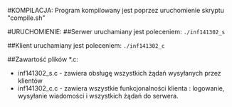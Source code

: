 #KOMPILACJA:
Program kompilowany jest poprzez uruchomienie skryptu "compile.sh"

#URUCHOMIENIE:
##Serwer uruchamiany jest poleceniem:
`./inf141302_s`

##Klient uruchamiany jest poleceniem:
`./inf141302_c`

##Zawartość plików *.c:
- inf141302_s.c - zawiera obsługę wszystkich żądań wysyłanych przez klientów
- inf141302_c.c - zawiera wszystkie funkcjonalności klienta : logowanie, wysyłanie wiadomości i wszystkich żądań do serwera.
